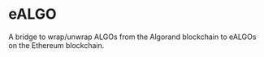 # eALGO
A bridge to wrap/unwrap ALGOs from the Algorand blockchain to eALGOs on the Ethereum blockchain.
